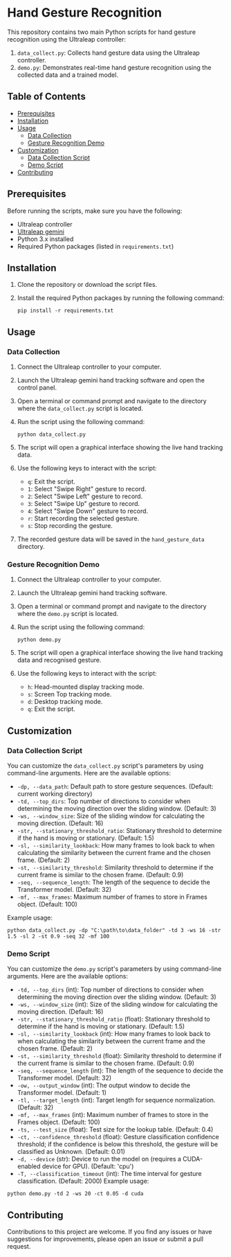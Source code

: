 # Hand Gesture Recognition

This repository contains two main Python scripts for hand gesture recognition using the Ultraleap controller:

1. `data_collect.py`: Collects hand gesture data using the Ultraleap controller.
2. `demo.py`: Demonstrates real-time hand gesture recognition using the collected data and a trained model.

## Table of Contents

- [Prerequisites](#prerequisites)
- [Installation](#installation)
- [Usage](#usage)
  - [Data Collection](#data-collection)
  - [Gesture Recognition Demo](#gesture-recognition-demo)
- [Customization](#customization)
  - [Data Collection Script](#data-collection-script)
  - [Demo Script](#demo-script)
- [Contributing](#contributing)

## Prerequisites

Before running the scripts, make sure you have the following:

- Ultraleap controller
- [Ultraleap gemini](https://leap2.ultraleap.com/downloads/)
- Python 3.x installed
- Required Python packages (listed in `requirements.txt`)

## Installation

1. Clone the repository or download the script files.
2. Install the required Python packages by running the following command:

   ```
   pip install -r requirements.txt
   ```

## Usage

### Data Collection

1. Connect the Ultraleap controller to your computer.
2. Launch the Ultraleap gemini hand tracking software and open the control panel.
3. Open a terminal or command prompt and navigate to the directory where the `data_collect.py` script is located.
4. Run the script using the following command:

   ```
   python data_collect.py
   ```

5. The script will open a graphical interface showing the live hand tracking data.
6. Use the following keys to interact with the script:
   - `q`: Exit the script.
   - `1`: Select "Swipe Right" gesture to record.
   - `2`: Select "Swipe Left" gesture to record.
   - `3`: Select "Swipe Up" gesture to record.
   - `4`: Select "Swipe Down" gesture to record.
   - `r`: Start recording the selected gesture.
   - `s`: Stop recording the gesture.
7. The recorded gesture data will be saved in the `hand_gesture_data` directory.

### Gesture Recognition Demo

1. Connect the Ultraleap controller to your computer.
2. Launch the Ultraleap gemini hand tracking software.
3. Open a terminal or command prompt and navigate to the directory where the `demo.py` script is located.
4. Run the script using the following command:

   ```
   python demo.py
   ```

5. The script will open a graphical interface showing the live hand tracking data and recognised gesture.
6. Use the following keys to interact with the script:
   - `h`: Head-mounted display tracking mode.
   - `s`: Screen Top tracking mode.
   - `d`: Desktop tracking mode.
   - `q`: Exit the script.

## Customization

### Data Collection Script

You can customize the `data_collect.py` script's parameters by using command-line arguments. Here are the available options:

- `-dp, --data_path`: Default path to store gesture sequences. (Default: current working directory)
- `-td, --top_dirs`: Top number of directions to consider when determining the moving direction over the sliding window. (Default: 3)
- `-ws, --window_size`: Size of the sliding window for calculating the moving direction. (Default: 16)
- `-str, --stationary_threshold_ratio`: Stationary threshold to determine if the hand is moving or stationary. (Default: 1.5)
- `-sl, --similarity_lookback`: How many frames to look back to when calculating the similarity between the current frame and the chosen frame. (Default: 2)
- `-st, --similarity_threshold`: Similarity threshold to determine if the current frame is similar to the chosen frame. (Default: 0.9)
- `-seq, --sequence_length`: The length of the sequence to decide the Transformer model. (Default: 32)
- `-mf, --max_frames`: Maximum number of frames to store in Frames object. (Default: 100)

Example usage:

```
python data_collect.py -dp "C:\path\to\data_folder" -td 3 -ws 16 -str 1.5 -sl 2 -st 0.9 -seq 32 -mf 100
```

### Demo Script

You can customize the `demo.py` script's parameters by using command-line arguments. Here are the available options:

- `-td, --top_dirs` (int): Top number of directions to consider when determining the moving direction over the sliding window. (Default: 3)
- `-ws, --window_size` (int): Size of the sliding window for calculating the moving direction. (Default: 16)
- `-str, --stationary_threshold_ratio` (float): Stationary threshold to determine if the hand is moving or stationary. (Default: 1.5)
- `-sl, --similarity_lookback` (int): How many frames to look back to when calculating the similarity between the current frame and the chosen frame. (Default: 2)
- `-st, --similarity_threshold` (float): Similarity threshold to determine if the current frame is similar to the chosen frame. (Default: 0.9)
- `-seq, --sequence_length` (int): The length of the sequence to decide the Transformer model. (Default: 32)
- `-ow, --output_window` (int): The output window to decide the Transformer model. (Default: 1)
- `-tl, --target_length` (int): Target length for sequence normalization. (Default: 32)
- `-mf, --max_frames` (int): Maximum number of frames to store in the Frames object. (Default: 100)
- `-ts, --test_size` (float): Test size for the lookup table. (Default: 0.4)
- `-ct, --confidence_threshold` (float): Gesture classification confidence threshold; if the confidence is below this threshold, the gesture will be classified as Unknown. (Default: 0.01)
- `-d, --device` (str): Device to run the model on (requires a CUDA-enabled device for GPU). (Default: 'cpu')
- `-T, --classification_timeout` (int): The time interval for gesture classification. (Default: 2000)
Example usage:

```
python demo.py -td 2 -ws 20 -ct 0.05 -d cuda
```

## Contributing

Contributions to this project are welcome. If you find any issues or have suggestions for improvements, please open an issue or submit a pull request.
